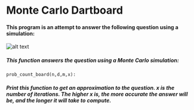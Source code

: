 # Monte Carlo Dartboard

#### This program is an attempt to answer the following question using a simulation:

![alt text](https://pbs.twimg.com/media/DNny-tgVoAA9xE6.jpg)

##### This function answers the question using a Monte Carlo simulation:

```
prob_count_board(n,d,m,x):
```
##### Print this function to get an approximation to the question. x is the number of iterations. The higher x is, the more accurate the answer will be, and the longer it will take to compute.
